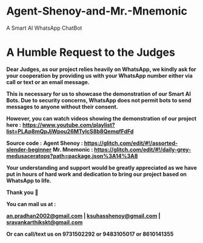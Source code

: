 # Agent-Shenoy-and-Mr.-Mnemonic
A Smart AI WhatsApp ChatBot





# A Humble Request to the Judges

**Dear Judges, as our project relies heavily on WhatsApp, we kindly ask for your cooperation by providing us with your WhatsApp number either via call or text or an email message.**

**This is necessary for us to showcase the demonstration of our Smart AI Bots. Due to security concerns, WhatsApp does not permit bots to send messages to anyone without their consent.** 

**However, you can watch videos showing the demonstration of our project here :**
**https://www.youtube.com/playlist?list=PLAp8mQpJjWpou26MTylcS8b8QemqfFdFd**

**Source code :** 
**Agent Shenoy : https://glitch.com/edit/#!/assorted-slender-beginner**
**Mr. Mnemonic : https://glitch.com/edit/#!/daily-grey-medusaceratops?path=package.json%3A14%3A8**

**Your understanding and support would be greatly appreciated as we have put in hours of hard work and dedication to bring our project based on WhatsApp to life.** 

**Thank you 💐**

**You can mail us at :**

**an.pradhan2002@gmail.com | ksuhasshenoy@gmail.com | sravankarthikskt@gmail.com**

**Or can call/text us on 9731502292 or 9483105017 or 8610141355**

